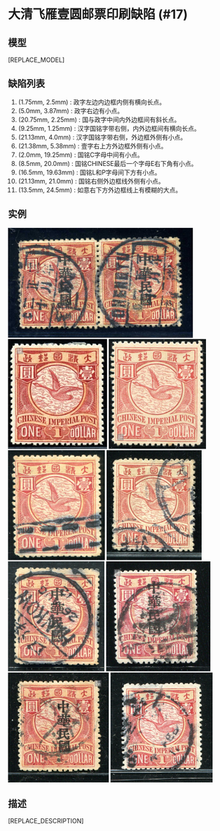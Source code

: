 # 大清飞雁壹圆邮票印刷缺陷 (#17)

## 模型
[REPLACE_MODEL]

## 缺陷列表
1. (1.75mm, 2.5mm) :  政字左边内边框内侧有横向长点。
1. (5.0mm, 3.87mm) :  政字右边有小点。
1. (20.75mm, 2.25mm) :  国与政字中间内外边框间有斜长点。
1. (9.25mm, 1.25mm) :  汉字国铭字带右侧，内外边框间有横向长点。
1. (21.13mm, 4.0mm) :  汉字国铭字带右侧，外边框外侧有小点。
1. (21.38mm, 5.38mm) :  壹字右上方外边框外侧有小点。
1. (2.0mm, 19.25mm) :  国铭C字母中间有小点。
1. (8.5mm, 20.0mm) :  国铭CHINESE最后一个字母E右下角有小点。
1. (16.5mm, 19.63mm) :  国铭L和P字母间下方有小点。
1. (21.13mm, 21.0mm) :  国铭右侧外边框线外侧有小点。
1. (13.5mm, 24.5mm) :  如意右下方外边框线上有模糊的大点。


## 实例
<img src="2009-09-14_00028080003A.jpg" height=250/> <img src="2011-10-28_00048790040A.jpg" height=250/> <img src="2012-07-25_00064888010A.jpg" height=250/> <img src="2012-09-24_00069873001A.jpg" height=250/> <img src="2012-10-20_00071404118A.jpg" height=250/> <img src="2013-01-18_00078802086A.jpg" height=250/> <img src="2014-01-22_00133999134A.jpg" height=250/> <img src="2014-03-05_00136557019A.jpg" height=250/> <img src="2014-03-22_00138665007A.jpg" height=250/> 


## 描述
[REPLACE_DESCRIPTION]
